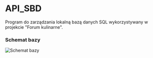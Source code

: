 # API_SBD

Program do zarządzania lokalną bazą danych SQL wykorzystywany w projekcie "Forum kulinarne".


### Schemat bazy 
![Schemat bazy](https://user-images.githubusercontent.com/70282972/163995475-e7ccab42-3a8b-4b1f-a48e-d976bed61d5c.png)

